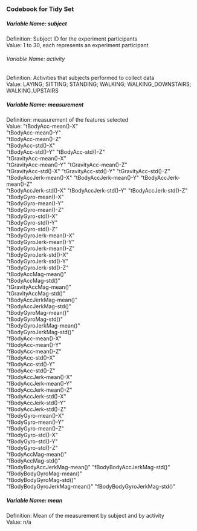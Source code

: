 ### Codebook for Tidy Set 

##### Variable Name: subject 
  Definition: Subject ID for the experiment participants         
  Value: 1 to 30, each represents an experiment participant 
   



###### Variable Name: activity        
  Definition: Activities that subjects performed to collect data          
  Value: LAYING; SITTING; STANDING; WALKING; WALKING_DOWNSTAIRS; WALKING_UPSTAIRS



##### Variable Name: measurement            
  Definition: measurement of the features selected      
  Value: 
  "tBodyAcc-mean()-X"          
  "tBodyAcc-mean()-Y"          
  "tBodyAcc-mean()-Z"          
  "tBodyAcc-std()-X"          
	"tBodyAcc-std()-Y"
	"tBodyAcc-std()-Z"           
  "tGravityAcc-mean()-X"       
	"tGravityAcc-mean()-Y"
	"tGravityAcc-mean()-Z"       
  "tGravityAcc-std()-X" 
	"tGravityAcc-std()-Y" 
	"tGravityAcc-std()-Z"        
  "tBodyAccJerk-mean()-X"
	"tBodyAccJerk-mean()-Y"
	"tBodyAccJerk-mean()-Z"      
  "tBodyAccJerk-std()-X" 
	"tBodyAccJerk-std()-Y" 
	"tBodyAccJerk-std()-Z"       
  "tBodyGyro-mean()-X"          
	"tBodyGyro-mean()-Y"          
	"tBodyGyro-mean()-Z"         
  "tBodyGyro-std()-X"           
	"tBodyGyro-std()-Y"           
	"tBodyGyro-std()-Z"          
  "tBodyGyroJerk-mean()-X"      
	"tBodyGyroJerk-mean()-Y"      
	"tBodyGyroJerk-mean()-Z"     
  "tBodyGyroJerk-std()-X"       
	"tBodyGyroJerk-std()-Y"       
	"tBodyGyroJerk-std()-Z"      
  "tBodyAccMag-mean()"          
	"tBodyAccMag-std()"           
	"tGravityAccMag-mean()"      
  "tGravityAccMag-std()"        
	"tBodyAccJerkMag-mean()"     
	"tBodyAccJerkMag-std()"      
  "tBodyGyroMag-mean()"       
	"tBodyGyroMag-std()"       
	"tBodyGyroJerkMag-mean()"    
  "tBodyGyroJerkMag-std()"   
	"fBodyAcc-mean()-X"        
	"fBodyAcc-mean()-Y"          
  "fBodyAcc-mean()-Z"         
	"fBodyAcc-std()-X"         
	"fBodyAcc-std()-Y"           
  "fBodyAcc-std()-Z"          
	"fBodyAccJerk-mean()-X"      
	"fBodyAccJerk-mean()-Y"      
  "fBodyAccJerk-mean()-Z"     
	"fBodyAccJerk-std()-X"       
	"fBodyAccJerk-std()-Y"       
  "fBodyAccJerk-std()-Z"      
	"fBodyGyro-mean()-X"        
	"fBodyGyro-mean()-Y"         
  "fBodyGyro-mean()-Z"       
	"fBodyGyro-std()-X"        
	"fBodyGyro-std()-Y"          
  "fBodyGyro-std()-Z"         
	"fBodyAccMag-mean()"         
	"fBodyAccMag-std()"          
  "fBodyBodyAccJerkMag-mean()" 
	"fBodyBodyAccJerkMag-std()"   
	"fBodyBodyGyroMag-mean()"    
  "fBodyBodyGyroMag-std()"     
	"fBodyBodyGyroJerkMag-mean()" 
	"fBodyBodyGyroJerkMag-std()" 
	
##### Variable Name: mean        
  Definition: Mean of the measurement by subject and by activity         
  Value: n/a
